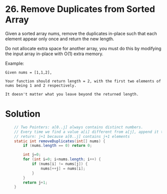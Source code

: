 # 26. Remove Duplicates from Sorted Array

Given a sorted array nums, remove the duplicates in-place such that each element appear only once and return the new length.

Do not allocate extra space for another array, you must do this by modifying the input array in-place with O(1) extra memory.

Example:

```
Given nums = [1,1,2],

Your function should return length = 2, with the first two elements of nums being 1 and 2 respectively.

It doesn't matter what you leave beyond the returned length.
```

# Solution

```java
    // Two Pointers: a[0..j] always contains distinct numbers.
    // Every time we find a value a[i] different from a[j], append it to a[j+1] and increment j to j+1
    // return: j+1 because a[0..j] contains j+1 elements
    static int removeDuplicates(int[] nums) {
        if (nums.length == 0) return 0;

        int j=0;
        for (int i=0; i<nums.length; i++) {
            if (nums[i] != nums[j]) {
                nums[++j] = nums[i];
            }
        }
        return j+1;
    }
```